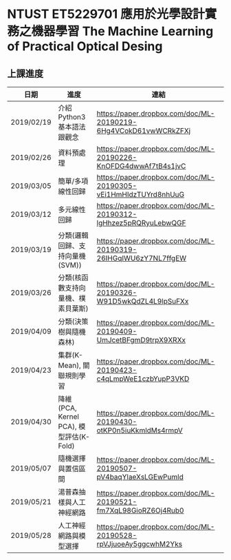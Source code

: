 # NTUST ET5229701 應用於光學設計實務之機器學習 The Machine Learning of Practical Optical Desing
## 上課進度
| 日期       | 進度                               | 連結                                                            |
|------------|------------------------------------|-----------------------------------------------------------------|
| 2019/02/19 | 介紹Python3基本語法跟觀念          | https://paper.dropbox.com/doc/ML-20190219-6Hg4VCokD61vwWCRkZFXj |
| 2019/02/26 | 資料預處理                         | https://paper.dropbox.com/doc/ML-20190226-KnOFDG4dwwAf7tB4s1jvC |
| 2019/03/05 | 簡單/多項線性回歸                  | https://paper.dropbox.com/doc/ML-20190305-vEi1HmHIdzTUYrd8nhUuG |
| 2019/03/12 | 多元線性回歸                       | https://paper.dropbox.com/doc/ML-20190312-lgHhzez5pRQRyuLebwQGF |
| 2019/03/19 | 分類(邏輯回歸、支持向量機(SVM))    | https://paper.dropbox.com/doc/ML-20190319-26IHGqIWU6zY7NL7ffgEW |
| 2019/03/26 | 分類(核函數支持向量機、樸素貝葉斯) | https://paper.dropbox.com/doc/ML-20190326-W91D5wkQdZL4L9lpSuFXx |
| 2019/04/09 | 分類(決策樹與隨機森林)             | https://paper.dropbox.com/doc/ML-20190409-UmJcetBFgmD9trpX9XRXx |
| 2019/04/23 | 集群(K-Mean), 關聯規則學習 | https://paper.dropbox.com/doc/ML-20190423-c4qLmpWeE1czbYupP3VKD |
| 2019/04/30 | 降維(PCA, Kernel PCA), 模型評估(K-Fold) | https://paper.dropbox.com/doc/ML-20190430-otKP0n5iuKkmldMs4rmpV |
| 2019/05/07 | 隨機選擇與置信區間 | https://paper.dropbox.com/doc/ML-20190507-pV4baqYlaeXsLGEwPumld |
| 2019/05/21 | 湯普森抽樣與人工神經網路 | https://paper.dropbox.com/doc/ML-20190521-fm7XqL98GioRZ6Oj4Rub0 |
| 2019/05/28 | 人工神經網路與模型選擇 | https://paper.dropbox.com/doc/ML-20190528-rpVJjuoeAy5ggcwhM2Yks |
